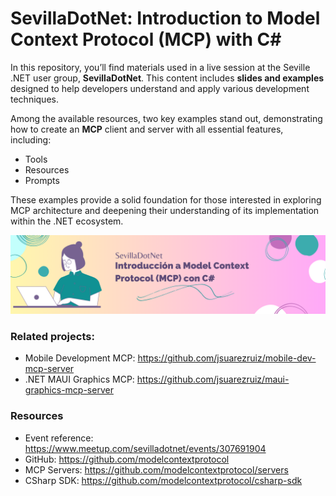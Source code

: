 # SevillaDotNet: Introduction to Model Context Protocol (MCP) with C#

In this repository, you’ll find materials used in a live session at the Seville .NET user group, **SevillaDotNet**. This content includes **slides and examples** designed to help developers understand and apply various development techniques.

Among the available resources, two key examples stand out, demonstrating how to create an **MCP** client and server with all essential features, including:
* Tools
* Resources
* Prompts

These examples provide a solid foundation for those interested in exploring MCP architecture and deepening their understanding of its implementation within the .NET ecosystem.

![Banner](images/banner.png)

### Related projects:

* Mobile Development MCP: https://github.com/jsuarezruiz/mobile-dev-mcp-server
* .NET MAUI Graphics MCP: https://github.com/jsuarezruiz/maui-graphics-mcp-server

### Resources

* Event reference: https://www.meetup.com/sevilladotnet/events/307691904
* GitHub: https://github.com/modelcontextprotocol 
* MCP Servers: https://github.com/modelcontextprotocol/servers
* CSharp SDK: https://github.com/modelcontextprotocol/csharp-sdk
